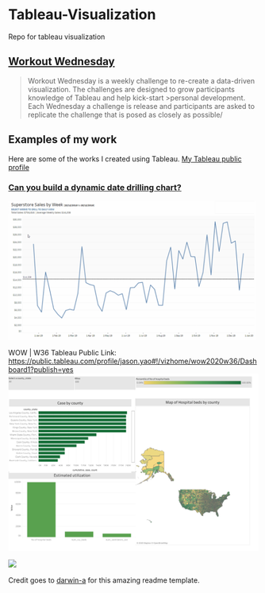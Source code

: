 # Tableau-Visualization
Repo for tableau visualization

## [Workout Wednesday](http://www.workout-wednesday.com)
>Workout Wednesday is a weekly challenge to re-create a data-driven visualization. The challenges are designed to grow participants knowledge of Tableau and help kick-start >personal development. Each Wednesday a challenge is release and participants are asked to replicate the challenge that is posed as closely as possible/

## Examples of my work 
Here are some of the works I created using Tableau. [My Tableau public profile](https://public.tableau.com/profile/jason.yao#!/)

### [Can you build a dynamic date drilling chart?](https://github.com/JasonYao3/Tableau-Visualization/tree/master/Workout_Wednesday/Week%2019)
<img src= "https://github.com/JasonYao3/Tableau-Visualization/blob/master/Workout_Wednesday/Week%2019/WOW%20Week19.gif" width="500">

WOW | W36 
Tableau Public Link: https://public.tableau.com/profile/jason.yao#!/vizhome/wow2020w36/Dashboard1?publish=yes
<img src="https://github.com/JasonYao3/Tableau-Visualization/blob/master/WOW/WOW%20W36.png" >

<img src = "https://media3.giphy.com/media/h1QmENgSmK0lWxjXY6/giphy.gif" width = "500"> 

Credit goes to [darwin-a](https://github.com/darwin-a) for this amazing readme template.
